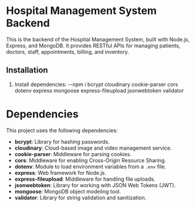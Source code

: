 # Hospital Management System Backend

This is the backend of the Hospital Management System, built with Node.js, Express, and MongoDB. It provides RESTful APIs for managing patients, doctors, staff, appointments, billing, and inventory.

## Installation


1. Install dependencies:
  --npm i bcrypt cloudinary cookie-parser cors dotenv express mongoose express-fileupload jsonwebtoken validator
  # Dependencies

This project uses the following dependencies:

- **bcrypt**: Library for hashing passwords.
- **cloudinary**: Cloud-based image and video management service.
- **cookie-parser**: Middleware for parsing cookies.
- **cors**: Middleware for enabling Cross-Origin Resource Sharing.
- **dotenv**: Module to load environment variables from a `.env` file.
- **express**: Web framework for Node.js.
- **express-fileupload**: Middleware for handling file uploads.
- **jsonwebtoken**: Library for working with JSON Web Tokens (JWT).
- **mongoose**: MongoDB object modeling tool.
- **validator**: Library for string validation and sanitization.

       
   
 




